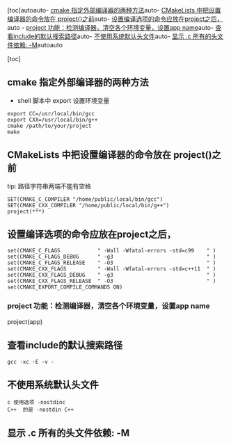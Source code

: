 [toc]<!-- TOC -->autoauto- [cmake 指定外部编译器的两种方法](#cmake-指定外部编译器的两种方法)auto- [CMakeLists 中把设置编译器的命令放在 project()之前](#cmakelists-中把设置编译器的命令放在-project之前)auto- [设置编译选项的命令应放在project之后，](#设置编译选项的命令应放在project之后)auto    - [project 功能：检测编译器，清空各个环境变量，设置app name](#project-功能检测编译器清空各个环境变量设置app-name)auto- [查看include的默认搜索路径](#查看include的默认搜索路径)auto- [不使用系统默认头文件](#不使用系统默认头文件)auto- [显示 .c 所有的头文件依赖: -M](#显示-c-所有的头文件依赖--m)autoauto<!-- /TOC -->

[toc]
## cmake 指定外部编译器的两种方法
+ shell 脚本中 export 设置环境变量
```
export CC=/usr/local/bin/gcc
export CXX=/usr/local/bin/g++
cmake /path/to/your/project
make
```
## CMakeLists 中把设置编译器的命令放在 project()之前

tip: 路径字符串两端不能有空格
```    
SET(CMAKE_C_COMPILER "/home/public/local/bin/gcc")
SET(CMAKE_CXX_COMPILER "/home/public/local/bin/g++")
project(***)
```

## 设置编译选项的命令应放在project之后，

```
set(CMAKE_C_FLAGS            " -Wall -Wfatal-errors -std=c99    " )
set(CMAKE_C_FLAGS_DEBUG      " -g3                              " )
set(CMAKE_C_FLAGS_RELEASE    " -O3                              " )
set(CMAKE_CXX_FLAGS          " -Wall -Wfatal-errors -std=c++11  " )
set(CMAKE_CXX_FLAGS_DEBUG    " -g3                              " )
set(CMAKE_CXX_FLAGS_RELEASE  " -O3                              " )
set(CMAKE_EXPORT_COMPILE_COMMANDS ON)
```

### project 功能：检测编译器，清空各个环境变量，设置app name
project(app) 

## 查看include的默认搜索路径

`gcc -xc -E -v -`
## 不使用系统默认头文件
    c 使用选项 -nostdinc 
    C++  的是 -nostdin C++

## 显示 .c 所有的头文件依赖: -M
